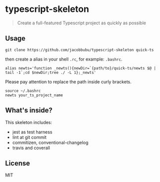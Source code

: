 # typescript-skeleton
> Create a full-featured Typescript project as quickly as possible

## Usage

```
git clone https://github.com/jacobbubu/typescript-skeleton quick-ts
```

then create a alias in your shell `.rc`, for example: `.bashrc`.

```
alias newts='function _newts(){newDir=`{path/to}/quick-ts/newts $@ | tail -1`;cd $newDir;tree ./ -L 1};_newts'
```

Please pay attention to replace the path inside curly brackets.

```
source ~/.bashrc
newts your_ts_project_name
```

## What's inside?

This skeleton includes:
* jest as test harness
* lint  at git commit
* commitizen, conventional-changelog
* travis and coverall

## License
 MIT
